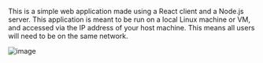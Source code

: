 This is a simple web application made using a React client and a Node.js server. This application is meant to be run on a local Linux machine or VM, and accessed via the IP address of your host machine. This means all users will need to be on the same network.

![image](https://github.com/user-attachments/assets/e15e1367-07ed-4de6-b1c9-7902a71173d3)

